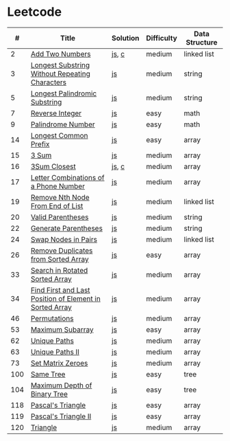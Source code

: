 # Leetcode

|#|Title|Solution|Difficulty|Data Structure|
|--|--- |--------|----------|--------------|
|2|[Add Two Numbers](https://leetcode.com/problems/add-two-numbers/description/)|[js](https://github.com/OrekiSH/algorithms/blob/master/src/leetcode/medium/add-two-numbers-2/js/solution.js), [c](https://github.com/OrekiSH/algorithms/blob/master/src/leetcode/medium/add-two-numbers-2/c/solution.c)|medium|linked list|
|3|[Longest Substring Without Repeating Characters](https://leetcode.com/problems/longest-substring-without-repeating-characters/description/)|[js](https://github.com/OrekiSH/algorithms/blob/master/src/leetcode/medium/longest-substring-without-repeating-characters-3/js/solution.js)|medium|string|
|5|[Longest Palindromic Substring](https://leetcode.com/problems/longest-palindromic-substring/description/)|[js](https://github.com/OrekiSH/algorithms/blob/master/src/leetcode/medium/longest-palindromic-substring-5/js/solution.js)|medium|string|
|7|[Reverse Integer](https://leetcode.com/problems/reverse-integer/description/)|[js](https://github.com/OrekiSH/algorithms/blob/master/src/leetcode/easy/reverse-integer-7/js/solution.js)|easy|math|
|9|[Palindrome Number](https://leetcode.com/problems/palindrome-number/description/)|[js](https://github.com/OrekiSH/algorithms/blob/master/src/leetcode/easy/palindrome-number-9/js/solution.js)|easy|math|
|14|[Longest Common Prefix](https://leetcode.com/problems/longest-common-prefix/description/)|[js](https://github.com/OrekiSH/algorithms/blob/master/src/leetcode/easy/longest-common-prefix-14/js/solution.js)|easy|array|
|15|[3 Sum](https://leetcode.com/problems/triangle/description/)|[js](https://github.com/OrekiSH/algorithms/blob/master/src/leetcode/medium/3sum-15/js/solution.js)|medium|array|
|16|[3Sum Closest](https://leetcode.com/problems/3sum-closest/description/)|[js](https://github.com/OrekiSH/algorithms/blob/master/src/leetcode/medium/3sum-closest-16/js/solution.js), [c](https://github.com/OrekiSH/algorithms/blob/master/src/leetcode/medium/3sum-closest-16/c/solution.c)|medium|array|
|17|[Letter Combinations of a Phone Number](https://leetcode.com/problems/letter-combinations-of-a-phone-number/description/)|[js](https://github.com/OrekiSH/algorithms/blob/master/src/leetcode/medium/letter-combinations-of-a-phone-number-17/js/solution.js)|medium|array|
|19|[Remove Nth Node From End of List](https://leetcode.com/problems/remove-nth-node-from-end-of-list/description/)|[js](https://github.com/OrekiSH/algorithms/blob/master/src/leetcode/medium/remove-nth-node-from-end-of-list-19/js/solution.js)|medium|linked list|
|20|[Valid Parentheses](https://leetcode.com/problems/valid-parentheses/description/)|[js](https://github.com/OrekiSH/algorithms/blob/master/src/leetcode/medium/valid-parentheses-20/js/solution.js)|medium|string|
|22|[Generate Parentheses](https://leetcode.com/problems/generate-parentheses/description/)|[js](https://github.com/OrekiSH/algorithms/blob/master/src/leetcode/medium/generate-parentheses-22/js/solution.js)|medium|string|
|24|[Swap Nodes in Pairs](https://leetcode.com/problems/swap-nodes-in-pairs/description/)|[js](https://github.com/OrekiSH/algorithms/blob/master/src/leetcode/medium/swap-nodes-in-pairs-24/js/solution.js)|medium|linked list|
|26|[Remove Duplicates from Sorted Array](https://leetcode.com/problems/remove-duplicates-from-sorted-array/description/)|[js](https://github.com/OrekiSH/algorithms/blob/master/src/leetcode/easy/remove-duplicates-from-sorted-array-26/js/solution.js)|easy|array|
|33|[Search in Rotated Sorted Array](https://leetcode.com/problems/search-in-rotated-sorted-array/description/)|[js](https://github.com/OrekiSH/algorithms/blob/master/src/leetcode/medium/search-in-rotated-sorted-array-33/js/solution.js)|medium|array|
|34|[Find First and Last Position of Element in Sorted Array](https://leetcode.com/problems/find-first-and-last-position-of-element-in-sorted-array/description/)|[js](https://github.com/OrekiSH/algorithms/blob/master/src/leetcode/medium/find-first-and-last-position-of-element-in-sorted-array-34/js/solution.js)|medium|array|
|46|[Permutations](https://leetcode.com/problems/permutations/description/)|[js](https://github.com/OrekiSH/algorithms/blob/master/src/leetcode/medium/permutations-46/js/solution.js)|medium|array|
|53|[Maximum Subarray](https://leetcode.com/problems/maximum-subarray/description/)|[js](https://github.com/OrekiSH/algorithms/blob/master/src/leetcode/easy/maximum-subarray-53/js/solution.js)|easy|array|
|62|[Unique Paths](https://leetcode.com/problems/unique-paths/description/)|[js](https://github.com/OrekiSH/algorithms/blob/master/src/leetcode/medium/unique-paths-62/js/solution.js)|medium|array|
|63|[Unique Paths II](https://leetcode.com/problems/unique-paths-ii/description/)|[js](https://github.com/OrekiSH/algorithms/blob/master/src/leetcode/medium/unique-paths-ii-63/js/solution.js)|medium|array|
|73|[Set Matrix Zeroes](https://leetcode.com/problems/set-matrix-zeroes/description/)|[js](https://github.com/OrekiSH/algorithms/blob/master/src/leetcode/medium/set-matrix-zeroes-73/js/solution.js)|medium|array|
|100|[Same Tree](https://leetcode.com/problems/same-tree/description/)|[js](https://github.com/OrekiSH/algorithms/blob/master/src/leetcode/easy/same-tree-100/js/solution.js)|easy|tree|
|104|[Maximum Depth of Binary Tree](https://leetcode.com/problems/maximum-depth-of-binary-tree/description/)|[js](https://github.com/OrekiSH/algorithms/blob/master/src/leetcode/easy/maximum-depth-of-binary-tree-104/js/solution.js)|easy|tree|
|118|[Pascal's Triangle](https://leetcode.com/problems/pascals-triangle/description/)|[js](https://github.com/OrekiSH/algorithms/blob/master/src/leetcode/easy/pascals-triangle-118/js/solution.js)|easy|array|
|119|[Pascal's Triangle II](https://leetcode.com/problems/pascals-triangle-ii/description/)|[js](https://github.com/OrekiSH/algorithms/blob/master/src/leetcode/easy/pascals-triangle-ii-119/js/solution.js)|easy|array|
|120|[Triangle](https://leetcode.com/problems/triangle/description/)|[js](https://github.com/OrekiSH/algorithms/blob/master/src/leetcode/medium/triangle-120/js/solution.js)|medium|array|
